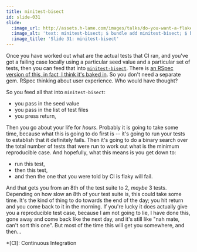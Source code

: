 ```yaml
---
title: minitest-bisect
id: slide-031
slide:
  :image_url: http://assets.h-lame.com/images/talks/do-you-want-a-flake-with-that/slides/031.png
  :image_alt: 'text: minitest-bisect; $ bundle add minitest-bisect; $ bundle exec minitest_bisect --seed [CI SEED VALUE] -Itest [LIST OF TEST FILES FROM CI]; ⏳Time passes⌛️;Final reproduction: Run options: --seed [CI SEED VALUE] -n "[MINITEST NOMENCLATURE FOR SUBSET OF TESTS TO RUN]"; 🎉'
  :image_title: 'Slide 31: minitest-bisect'
---
```

Once you have worked out what are the actual tests that CI ran, and you've got a failing case locally using a particular seed value and a particular set of tests, then you can feed that into [`minitest-bisect`](https://github.com/minitest/minitest-bisect). There is [an RSpec version of this, in fact, I think it's baked in](https://rspec.info/features/3-13/rspec-core/command-line/bisect/). So you don't need a separate gem.  RSpec thinking about user experience. Who would have thought?

So you feed all that into `minitest-bisect`:

* you pass in the seed value
* you pass in the list of test files
* you press return,

Then you go about your life for _hours_.  Probably it is going to take some time, because what this is going to do first is -- it's going to run your tests to establish that it definitely fails.  Then it's going to do a binary search over the total number of tests that were run to work out what is the minimum reproducible case.  And hopefully, what this means is you get down to:

* run this test,
* then this test,
* and then the one that you were told by CI is flaky will fail.

And that gets you from an 8th of the test suite to 2, _maybe_ 3 tests.  Depending on how slow an 8th of your test suite is, this could take some time.  It's the kind of thing to do towards the end of the day; you hit return and you come back to it in the morning.  If you're lucky it does actually give you a reproducible test case, because I am not going to lie, I have done this, gone away and come back like the next day, and it's still like "nah mate, can't sort this one".  But most of the time this will get you somewhere, and then...

*[CI]: Continuous Integration
